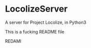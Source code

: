 LocolizeServer
==============

A server for Project Locolize, in Python3

This is a fucking README file

REDAMI
